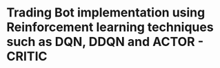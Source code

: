 # Trading Bot implementation using Reinforcement learning techniques such as DQN, DDQN and ACTOR - CRITIC
